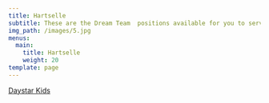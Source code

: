 ```yaml
---
title: Hartselle
subtitle: These are the Dream Team  positions available for you to serve.
img_path: /images/5.jpg
menus:
  main:
    title: Hartselle
    weight: 20
template: page
---
```

<a href="<your-form-URL>" data-open-in-church-center-modal="true">Daystar Kids</a>
